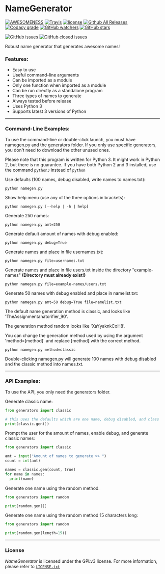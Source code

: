 # NameGenerator

[![AWESOMENESS](https://img.shields.io/badge/awesomeness-maximum-00a0af.svg?style=flat-square)](https://www.youtube.com/channel/UCCiDxF_RZ4fTU_gGJRz-fwQ)
[![Travis](https://img.shields.io/travis/BBaoVanC/NameGenerator.svg?style=flat-square)](https://github.com/BBaoVanC/NameGenerator)
[![license](https://img.shields.io/github/license/BBaoVanC/NameGenerator.svg?style=flat-square)](https://github.com/BBaoVanC/NameGenerator/blob/master/LICENSE.txt)
[![Github All Releases](https://img.shields.io/github/downloads/BBaoVanC/NameGenerator/total.svg?style=flat-square)](https://github.com/BBaoVanC/NameGenerator)
[![Codacy grade](https://img.shields.io/codacy/grade/58132ef8dc1d4d29b25d43a0ceb9b181.svg?style=flat-square)](https://github.com/BBaoVanC/NameGenerator)
[![GitHub watchers](https://img.shields.io/github/watchers/BBaoVanC/NameGenerator.svg?style=flat-square&label=Watch)](https://github.com/BBaoVanC/NameGenerator)
[![GitHub stars](https://img.shields.io/github/stars/BBaoVanC/NameGenerator.svg?style=flat-square&label=Stars)](https://github.com/BBaoVanC/NameGenerator)

[![GitHub issues](https://img.shields.io/github/issues-raw/BBaoVanC/NameGenerator.svg?style=flat-square)](https://github.com/BBaoVanC/NameGenerator/issues?utf8=%E2%9C%93&q=is%3Aissue+is%3Aopen)
[![GitHub closed issues](https://img.shields.io/github/issues-closed-raw/BBaoVanC/NameGenerator.svg?style=flat-square)](https://github.com/BBaoVanC/NameGenerator/issues?utf8=%E2%9C%93&q=is%3Aissue+is%3Aclosed)

Robust name generator that generates awesome names!

### Features:
  * Easy to use
  * Useful command-line arguments
  * Can be imported as a module
  * Only one function when imported as a module
  * Can be run directly as a standalone program
  * Three types of names to generate
  * Always tested before release
  * Uses Python 3
  * Supports latest 3 versions of Python

---
### Command-Line Examples:


To use the command-line or double-click launch, you must have namegen.py and the generators folder. If you only use specific generators, you don't need to download the other unused ones.

Please note that this program is written for Python 3. It might work in Python 2, but there is no guarantee. If you have both Python 2 and 3 installed, use the command `python3` instead of `python`

Use defaults (100 names, debug disabled, write names to names.txt):
```
python namegen.py
```
Show help menu (use any of the three options in brackets):
```
python namegen.py [--help | -h | help]
```
Generate 250 names:
```
python namegen.py amt=250
```
Generate default amount of names with debug enabled:
```
python namegen.py debug=True
```
Generate names and place in file usernames.txt:
```
python namegen.py file=usernames.txt
```
Generate names and place in file users.txt inside the directory "example-names" **(Directory must already exist!)**
```
python namegen.py file=example-names/users.txt
```
Generate 50 names with debug enabled and place in namelist.txt:
```
python namegen.py amt=50 debug=True file=namelist.txt
```
The default name generation method is classic, and looks like 'TheAssignmentanatorifier_90'.

The generation method random looks like 'XaYyaknkCoH8'.

You can change the generation method used by using the argument 'method=[method]' and replace [method] with the correct method.
```
python namegen.py method=classic
```
Double-clicking namegen.py will generate 100 names with debug disabled and the classic method into names.txt.

---
### API Examples:


To use the API, you only need the generators folder.

Generate classic name:
```python
from generators import classic

# this uses the defaults which are one name, debug disabled, and class
print(classic.gen())
```
Prompt the user for the amount of names, enable debug, and generate classic names:
```python
from generators import classic

amt = input("Amount of names to generate >> ")
count = int(amt)

names = classic.gen(count, true)
for name in names:
  print(name)
```
Generate one name using the random method:
```python
from generators import random

print(random.gen())
```
Generate one name using the random method 15 characters long:
```python
from generators import random

print(random.gen(length=15))
```

---
### License
_NameGenerator_ is licensed under the GPLv3 license. For more information, please refer to [`LICENSE.txt`](https://github.com/BBaoVanC/NameGenerator/blob/master/LICENSE.txt)
